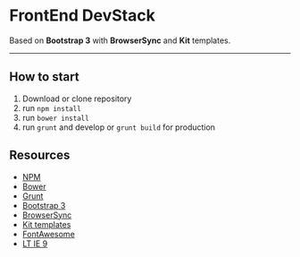 # FrontEnd DevStack

Based on **Bootstrap 3** with **BrowserSync** and **Kit** templates.

---

## How to start

1.  Download or clone repository
2.  run ```npm install```
3.  run ```bower install```
4.  run ```grunt``` and develop or ```grunt build``` for production

## Resources

-   [NPM](https://www.npmjs.com/)
-   [Bower](https://bower.io/)
-   [Grunt](http://gruntjs.com)
-   [Bootstrap 3](http://getbootstrap.com/)
-   [BrowserSync](https://www.browsersync.io)
-   [Kit templates](https://incident57.com/codekit/help.html#kit)
-   [FontAwesome](http://fontawesome.io/)
-   [LT IE 9](https://github.com/shinnn/lt-ie-9)
